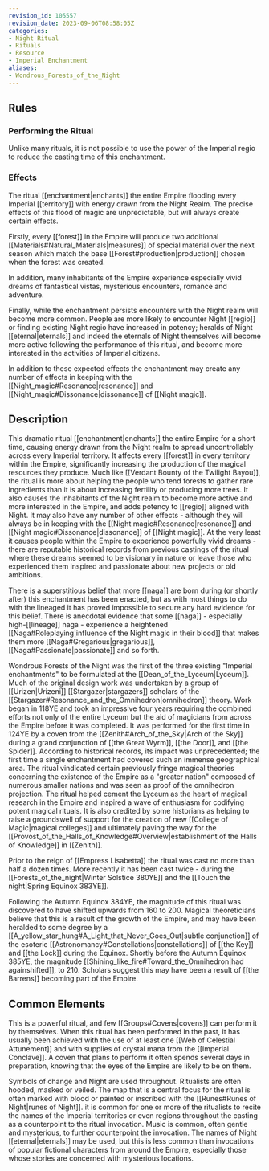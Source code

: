 ```yaml
---
revision_id: 105557
revision_date: 2023-09-06T08:58:05Z
categories:
- Night Ritual
- Rituals
- Resource
- Imperial Enchantment
aliases:
- Wondrous_Forests_of_the_Night
---
```


## Rules
 
### Performing the Ritual
 Unlike many rituals, it is not possible to use the power of the Imperial regio to reduce the casting time of this enchantment.





### Effects
The ritual [[enchantment|enchants]] the entire Empire flooding every Imperial [[territory]] with energy drawn from the Night Realm. The precise effects of this flood of magic are unpredictable, but will always create certain effects. 

Firstly, every [[forest]] in the Empire will produce two additional [[Materials#Natural_Materials|measures]] of special material over the next season which match the base [[Forest#production|production]] chosen when the forest was created.

In addition, many inhabitants of the Empire experience especially vivid dreams of fantastical vistas, mysterious encounters, romance and adventure.

Finally, while the enchantment persists encounters with the Night realm will become more common. People are more likely to encounter Night [[regio]] or finding existing Night regio have increased in potency; heralds of Night [[eternal|eternals]] and indeed the eternals of Night themselves will become more active following the performance of this ritual, and become more interested in the activities of Imperial citizens.

In addition to these expected effects the enchantment may create any number of effects in keeping with the [[Night_magic#Resonance|resonance]] and [[Night_magic#Dissonance|dissonance]] of [[Night magic]].




## Description
This dramatic ritual [[enchantment|enchants]] the entire Empire for a short time, causing energy drawn from the Night realm to spread uncontrollably across every Imperial territory. It affects every [[forest]] in every territory within the Empire, significantly increasing the production of the magical resources they produce. Much like [[Verdant Bounty of the Twilight Bayou]], the ritual is more about helping the people who tend forests to gather rare ingredients than it is about increasing fertility or producing more trees. It also causes the inhabitants of the Night realm to become more active and more interested in the Empire, and adds potency to [[regio]] aligned with Night. It may also have any number of other effects - although they will always be in keeping with the [[Night magic#Resonance|resonance]] and [[Night magic#Dissonance|dissonance]] of [[Night magic]]. At the very least it causes people within the Empire to experience powerfully vivid dreams - there are reputable historical records from previous castings of the ritual where these dreams seemed to be visionary in nature or leave those who experienced them inspired and passionate about new projects or old ambitions. 

There is a superstitious belief that more [[naga]] are born during (or shortly after) this enchantment has been enacted, but as with most things to do with the lineaged it has proved impossible to secure any hard evidence for this belief. There is anecdotal evidence that some [[naga]] - especially high-[[lineage]] naga - experience a heightened [[Naga#Roleplaying|influence of the Night magic in their blood]] that makes them more [[Naga#Gregarious|gregarious]], [[Naga#Passionate|passionate]] and so forth.

Wondrous Forests of the Night was the first of the three existing "Imperial enchantments" to be formulated at the [[Dean_of_the_Lyceum|Lyceum]]. Much of the original design work was undertaken by a group of [[Urizen|Urizeni]] [[Stargazer|stargazers]] scholars of the [[Stargazer#Resonance_and_the_Omnihedron|omnihedron]] theory. Work began in 118YE and took an impressive four years requiring the combined efforts not only of the entire Lyceum but the aid of magicians from across the Empire before it was completed. It was performed for the first time in 124YE by a coven from the [[Zenith#Arch_of_the_Sky|Arch of the Sky]] during a grand conjunction of [[the Great Wyrm]], [[the Door]], and [[the Spider]]. According to historical records, its impact was unprecedented; the first time a single enchantment had covered such an immense geographical area. The ritual vindicated certain previously fringe magical theories concerning the existence of the Empire as a "greater nation" composed of numerous smaller nations and was seen as proof of the omnihedron projection. The ritual helped cement the Lyceum as the heart of magical research in the Empire and inspired a wave of enthusiasm for codifying potent magical rituals. It is also credited by some historians as helping to raise a groundswell of support for the creation of new [[College of Magic|magical colleges]] and ultimately paving the way for the [[Provost_of_the_Halls_of_Knowledge#Overview|establishment of the Halls of Knowledge]] in [[Zenith]].

Prior to the reign of [[Empress Lisabetta]] the ritual was cast no more than half a dozen times. More recently it has been cast twice - during the [[Forests_of_the_night|Winter Solstice 380YE]] and the [[Touch the night|Spring Equinox 383YE]].

Following the Autumn Equinox 384YE, the magnitude of this ritual was discovered to have shifted upwards from 160 to 200. Magical theoreticians believe that this is a result of the growth of the Empire, and may have been heralded to some degree by a [[A_yellow_star_hung#A_Light_that_Never_Goes_Out|subtle conjunction]] of the esoteric [[Astronomancy#Constellations|constellations]] of [[the Key]] and [[the Lock]] during the Equinox.  Shortly before the Autumn Equinox 385YE, the magnitude [[Shining_like_fire#Toward_the_Omnihedron|had againshifted]], to 210. Scholars suggest this may have been a result of [[the Barrens]] becoming part of the Empire.
## Common Elements
This is a powerful ritual, and few [[Groups#Covens|covens]] can perform it by themselves. When this ritual has been performed in the past, it has usually been achieved with the use of at least one [[Web of Celestial Attunement]] and with supplies of crystal mana from the [[Imperial Conclave]]. A coven that plans to perform it often spends several days in preparation, knowing that the eyes of the Empire are likely to be on them.

Symbols of change and Night are used throughout. Ritualists are often hooded, masked or veiled. The map that is a central focus for the ritual is often marked with blood or painted or inscribed with the [[Runes#Runes of Night|runes of Night]]. it is common for one or more of the ritualists to recite the names of the Imperial territories or even regions throughout the casting as a counterpoint to the ritual invocation. Music is common, often gentle and mysterious, to further counterpoint the invocation. The names of Night [[eternal|eternals]] may be used, but this is less common than invocations of popular fictional characters from around the Empire, especially those whose stories are concerned with mysterious locations.



